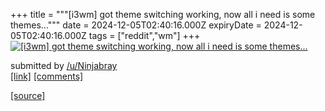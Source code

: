 +++
title = """[i3wm] got theme switching working, now all i need is some themes..."""
date = 2024-12-05T02:40:16.000Z
expiryDate = 2024-12-05T02:40:16.000Z
tags = ["reddit","wm"]
+++
[![[i3wm] got theme switching working, now all i need is some themes...](https://external-preview.redd.it/ZGhqMGhpMnh5eDRlMSjx7fcHG4ZtKGeJ5BziMPg07PyP98yEVSr0B1tqRd0U.png?width=640&crop=smart&auto=webp&s=aba4874f36ff2d1b10f7b1e211045c09052a2fcc "[i3wm] got theme switching working, now all i need is some themes...")](https://www.reddit.com/r/unixporn/comments/1h6ypao/i3wm_got_theme_switching_working_now_all_i_need/)

submitted by [/u/Ninjabray](https://www.reddit.com/user/Ninjabray)  
[\[link\]](https://v.redd.it/5rsgqh2xyx4e1) [\[comments\]](https://www.reddit.com/r/unixporn/comments/1h6ypao/i3wm_got_theme_switching_working_now_all_i_need/)

[[source]](https://www.reddit.com/r/unixporn/comments/1h6ypao/i3wm_got_theme_switching_working_now_all_i_need/)

